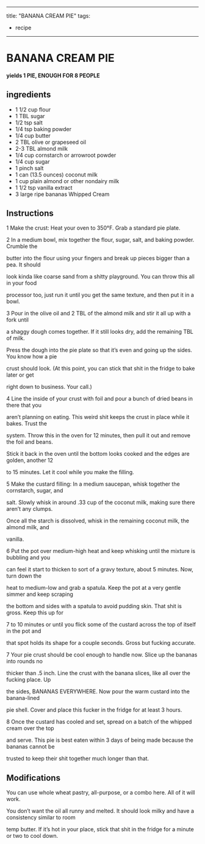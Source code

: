 
---
title: "BANANA CREAM PIE"
tags:
  - recipe
---
# BANANA CREAM PIE



#### yields  1 PIE, ENOUGH FOR 8 PEOPLE


## ingredients
* 1 1/2 cup flour 
* 1 TBL sugar 
* 1/2 tsp salt 
* 1/4 tsp baking powder 
* 1/4 cup butter 
* 2 TBL olive or grapeseed oil 
* 2-3 TBL almond milk 
* 1/4 cup cornstarch or arrowroot powder 
* 1/4 cup sugar 
* 1 pinch salt 
* 1 can (13.5 ounces) coconut milk 
* 1 cup plain almond or other nondairy milk 
* 1 1/2 tsp vanilla extract 
* 3 large ripe bananas Whipped Cream 



## Instructions
1 Make the crust: Heat your oven to 350°F. Grab a standard pie plate.

2 In a medium bowl, mix together the flour, sugar, salt, and baking powder. Crumble the

butter into the flour using your fingers and break up pieces bigger than a pea. It should

look kinda like coarse sand from a shitty playground. You can throw this all in your food

processor too, just run it until you get the same texture, and then put it in a bowl.

3 Pour in the olive oil and 2 TBL of the almond milk and stir it all up with a fork until

a shaggy dough comes together. If it still looks dry, add the remaining TBL of milk.

Press the dough into the pie plate so that it’s even and going up the sides. You know how a pie

crust should look. (At this point, you can stick that shit in the fridge to bake later or get

right down to business. Your call.)

4 Line the inside of your crust with foil and pour a bunch of dried beans in there that you

aren’t planning on eating. This weird shit keeps the crust in place while it bakes. Trust the

system. Throw this in the oven for 12 minutes, then pull it out and remove the foil and beans.

Stick it back in the oven until the bottom looks cooked and the edges are golden, another 12

to 15 minutes. Let it cool while you make the filling.

5 Make the custard filling: In a medium saucepan, whisk together the cornstarch, sugar, and

salt. Slowly whisk in around .33 cup of the coconut milk, making sure there aren’t any clumps.

Once all the starch is dissolved, whisk in the remaining coconut milk, the almond milk, and

vanilla.

6 Put the pot over medium-high heat and keep whisking until the mixture is bubbling and you

can feel it start to thicken to sort of a gravy texture, about 5 minutes. Now, turn down the

heat to medium-low and grab a spatula. Keep the pot at a very gentle simmer and keep scraping

the bottom and sides with a spatula to avoid pudding skin. That shit is gross. Keep this up for

7 to 10 minutes or until you flick some of the custard across the top of itself in the pot and

that spot holds its shape for a couple seconds. Gross but fucking accurate.

7 Your pie crust should be cool enough to handle now. Slice up the bananas into rounds no

thicker than .5 inch. Line the crust with the banana slices, like all over the fucking place. Up

the sides, BANANAS EVERYWHERE. Now pour the warm custard into the banana-lined

pie shell. Cover and place this fucker in the fridge for at least 3 hours.

8 Once the custard has cooled and set, spread on a batch of the whipped cream over the top

and serve. This pie is best eaten within 3 days of being made because the bananas cannot be

trusted to keep their shit together much longer than that.



## Modifications
You can use whole wheat pastry, all-purpose, or a combo here. All of it will work.

 You don’t want the oil all runny and melted. It should look milky and have a consistency similar to room

temp butter. If it’s hot in your place, stick that shit in the fridge for a minute or two to cool down.




